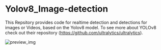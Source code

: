 # Yolov8_Image-detection
This Repsitory provides code for realtime detection and detections for images or Videos, based on the Yolov8 model.
To see more about YOLOv8 check out their repository (https://github.com/ultralytics/ultralytics).

![preview_img](https://user-images.githubusercontent.com/125802470/225701151-bcdaf500-cfec-4c52-9437-0201f52fef60.png)

